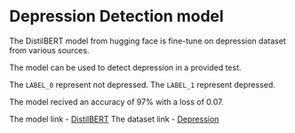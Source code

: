 # Depression Detection model
The DistilBERT model from hugging face is fine-tune on depression dataset from various sources.

The model can be used to detect depression in a provided test. 

The ``LABEL_0`` represent not depressed.
The ``LABEL_1`` represent depressed.


The model recived an accuracy of 97% with a loss of 0.07.


The model link - [DistilBERT](https://huggingface.co/distilbert-base-uncased)
The dataset link - [Depression](https://huggingface.co/datasets/ziq/depression_tweet)
